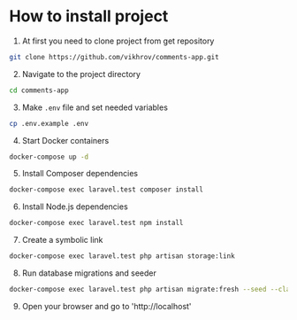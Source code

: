 # How to install project

1. At first you need to clone project from get repository
```bash
git clone https://github.com/vikhrov/comments-app.git
```

2. Navigate to the project directory
```bash
cd comments-app
```

3. Make `.env` file and set needed variables
```bash
cp .env.example .env
```

4. Start Docker containers
```bash
docker-compose up -d
```

5. Install Composer dependencies
```bash
docker-compose exec laravel.test composer install
```

6. Install Node.js dependencies
```bash
docker-compose exec laravel.test npm install
```

7. Create a symbolic link
```bash
docker-compose exec laravel.test php artisan storage:link
```

8. Run database migrations and seeder
```bash
docker-compose exec laravel.test php artisan migrate:fresh --seed --class=CommentsSeeder
```

9. Open your browser and go to 'http://localhost'



